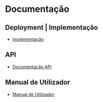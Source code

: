 # Documentação

## Deployment | Implementação
* [Implementação](deployment/README.md)

## API
* [Documentação API](api/README.md)

## Manual de Utilizador
* [Manual de Utilizador](manual/README.md)
